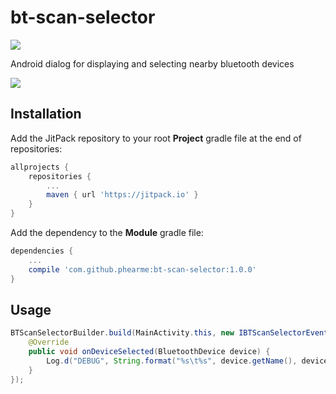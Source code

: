 # bt-scan-selector
[![](https://jitpack.io/v/phearme/bt-scan-selector.svg)](https://jitpack.io/#phearme/bt-scan-selector)

Android dialog for displaying and selecting nearby bluetooth devices

<img src="art/001.png" />

## Installation
Add the JitPack repository to your root **Project** gradle file at the end of repositories:
```gradle
allprojects {
	repositories {
		...
		maven { url 'https://jitpack.io' }
	}
}
```
Add the dependency to the **Module** gradle file:
```gradle
dependencies {
	...
	compile 'com.github.phearme:bt-scan-selector:1.0.0'
}
```

## Usage
```java
BTScanSelectorBuilder.build(MainActivity.this, new IBTScanSelectorEvents() {
	@Override
	public void onDeviceSelected(BluetoothDevice device) {
		Log.d("DEBUG", String.format("%s\t%s", device.getName(), device.getAddress()));
	}
});
```
